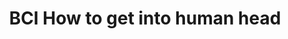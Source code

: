 ---
title: BCI How to get into human head
period: 2018-01-01
link: 
cover:
category: "talks"
meta-lang: English
meta-year: 2018
meta-people:
meta-publisher: UXCampNordic
---